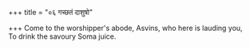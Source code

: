 +++
title = "०६ गच्छतं दाशुषो"

+++
Come to the worshipper's abode, Asvins, who here is lauding you,  
     To drink the savoury Soma juice.